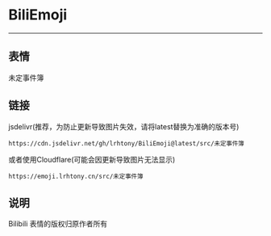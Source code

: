 # BiliEmoji
---
## 表情
未定事件簿
## 链接
jsdelivr(推荐，为防止更新导致图片失效，请将latest替换为准确的版本号)
```
https://cdn.jsdelivr.net/gh/lrhtony/BiliEmoji@latest/src/未定事件簿
```
或者使用Cloudflare(可能会因更新导致图片无法显示)
```
https://emoji.lrhtony.cn/src/未定事件簿
```
## 说明
Bilibili 表情的版权归原作者所有

